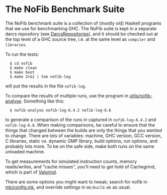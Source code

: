 # The NoFib Benchmark Suite


The NoFib benchmark suite is a collection of (mostly old) Haskell programs that we use for benchmarking GHC.  The NoFib suite is kept in a separate darcs repository (see [DarcsRepositories](darcs-repositories)), and it should be checked out at the top level of a GHC source tree, i.e. at the same level as `compiler` and `libraries`.


To run the tests:

```wiki
  $ cd nofib
  $ make clean
  $ make boot
  $ make 2>&1 | tee nofib-log
```


will put the results in the file `nofib-log`.


To compare the results of multiple runs, use the program in
[utils/nofib-analyse](/trac/ghc/browser/ghc/utils/nofib-analyse).  Something like this:

```wiki
  $ nofib-analyse nofib-log-6.4.2 nofib-log-6.6
```


to generate a comparison of the runs in captured in `nofib-log-6.4.2`
and `nofib-log-6.6`.  When making comparisons, be careful to ensure
that the things that changed between the builds are only the things
that you *wanted* to change.  There are lots of variables: machine,
GHC version, GCC version, C libraries, static vs. dynamic GMP library,
build options, run options, and probably lots more.  To be on the safe
side, make both runs on the same unloaded machine.


To get measurements for simulated instruction counts, memory reads/writes, and "cache misses",
you'll need to get hold of Cachegrind, which is part of 
[ Valgrind](http://valgrind.org).


There are some options you might want to tweak; search for nofib in
[mk/config.mk](/trac/ghc/browser/ghc/mk/config.mk), and override settings in `mk/build.mk` as usual.
